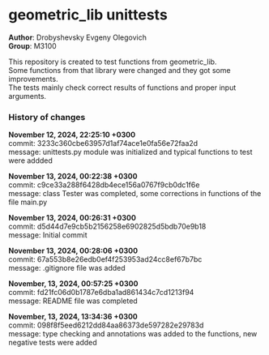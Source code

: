 # geometric_lib unittests

**Author**: Drobyshevsky Evgeny Olegovich  
**Group**: M3100

This repository is created to test functions from geometric_lib.  
Some functions from that library were changed and they got some improvements.  
The tests mainly check correct results of functions and proper input arguments.  

### History of changes  

**November 12, 2024, 22:25:10 +0300**  
commit: 3233c360cbe63957d1af74ace1e0fa56e72faa2d  
message: unittests.py module was initialized and typical functions to test were addded  

**November 13, 2024, 00:22:38 +0300**  
commit: c9ce33a288f6428db4ece156a0767f9cb0dc1f6e  
message: class Tester was completed, some corrections in functions of the file main.py  

**November 13, 2024, 00:26:31 +0300**  
commit: d5d44d7e9cb5b2156258e6902825d5bdb70e9b18  
message: Initial commit  

**November 13, 2024, 00:28:06 +0300**  
commit: 67a553b8e26edb0ef4f253953ad24cc8ef67b7bc  
message: .gitignore file was added  

**November, 13, 2024, 00:57:25 +0300**  
commit: fd21fc06d0b1787e6dba1ad861434c7cd1213f94  
message: README file was completed  

**November, 13, 2024, 13:34:36 +0300**  
commit: 098f8f5eed6212dd84aa86373de597282e29783d  
message: type checking and annotations was added to the functions, new negative tests were added  


